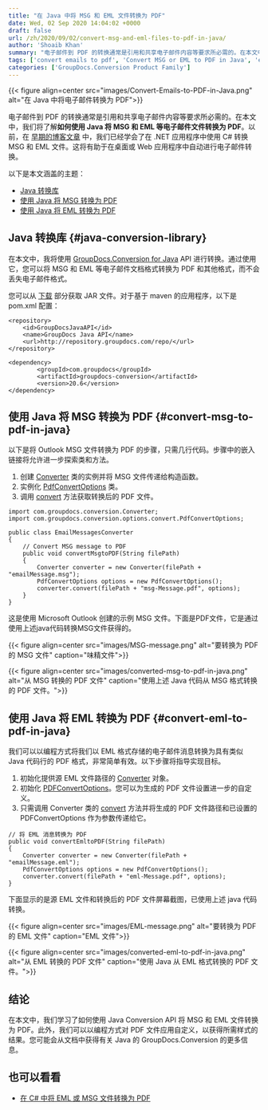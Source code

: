 ```yaml
---
title: "在 Java 中将 MSG 和 EML 文件转换为 PDF"
date: Wed, 02 Sep 2020 14:04:02 +0000
draft: false
url: /zh/2020/09/02/convert-msg-and-eml-files-to-pdf-in-java/
author: 'Shoaib Khan'
summary: "电子邮件到 PDF 的转换通常是引用和共享电子邮件内容等要求所必需的。在本文中，我们将了解**如何使用 Java 将 MSG 和 EML 等电子邮件文件转换为 PDF **。以前，在 [早期的博客文章][1] 中，我们已经学会了在 .NET 应用程序中使用 C# 转换 MSG 和 EML 文件。这将有助于在桌面或 Web 应用程序中自动进行电子邮件转换。"
tags: ['convert emails to pdf', 'Convert MSG or EML to PDF in Java', 'eml to pdf in java', 'MSG to PDF in Java']
categories: ['GroupDocs.Conversion Product Family']
---
```




{{< figure align=center src="images/Convert-Emails-to-PDF-in-Java.png" alt="在 Java 中将电子邮件转换为 PDF">}}


电子邮件到 PDF 的转换通常是引用和共享电子邮件内容等要求所必需的。在本文中，我们将了解**如何使用 Java 将 MSG 和 EML 等电子邮件文件转换为 PDF**。以前，在 [早期的博客文章][2] 中，我们已经学会了在 .NET 应用程序中使用 C# 转换 MSG 和 EML 文件。这将有助于在桌面或 Web 应用程序中自动进行电子邮件转换。

以下是本文涵盖的主题：

* [Java 转换库][3]
* [使用 Java 将 MSG 转换为 PDF][4]
* [使用 Java 将 EML 转换为 PDF][5]

## Java 转换库 {#java-conversion-library}

在本文中，我将使用 [GroupDocs.Conversion for Java][6] API 进行转换。通过使用它，您可以将 MSG 和 EML 等电子邮件文档格式转换为 PDF 和其他格式，而不会丢失电子邮件格式。

您可以从 [下载][7] 部分获取 JAR 文件。对于基于 maven 的应用程序，以下是 pom.xml 配置：

```
<repository>
	<id>GroupDocsJavaAPI</id>
	<name>GroupDocs Java API</name>
	<url>http://repository.groupdocs.com/repo/</url>
</repository>
```
```
<dependency>
        <groupId>com.groupdocs</groupId>
        <artifactId>groupdocs-conversion</artifactId>
        <version>20.6</version> 
</dependency>
```

## 使用 Java 将 MSG 转换为 PDF {#convert-msg-to-pdf-in-java}

以下是将 Outlook MSG 文件转换为 PDF 的步骤，只需几行代码。步骤中的嵌入链接将允许进一步探索类和方法。

1. 创建 [Converter][8] 类的实例并将 MSG 文件传递给构造函数。
2. 实例化 [PdfConvertOptions][9] 类。
3. 调用 [convert][10] 方法获取转换后的 PDF 文件。

```
import com.groupdocs.conversion.Converter;
import com.groupdocs.conversion.options.convert.PdfConvertOptions;

public class EmailMessagesConverter 
{
	// Convert MSG message to PDF
	public void convertMsgtoPDF(String filePath) 
	{
		Converter converter = new Converter(filePath + "emailMessage.msg");
		PdfConvertOptions options = new PdfConvertOptions();
		converter.convert(filePath + "msg-Message.pdf", options);
	}
}
```

这是使用 Microsoft Outlook 创建的示例 MSG 文件。下面是PDF文件，它是通过使用上述java代码转换MSG文件获得的。



{{< figure align=center src="images/MSG-message.png" alt="要转换为 PDF 的 MSG 文件" caption="味精文件">}}




{{< figure align=center src="images/converted-msg-to-pdf-in-java.png" alt="从 MSG 转换的 PDF 文件" caption="使用上述 Java 代码从 MSG 格式转换的 PDF 文件。">}}


## 使用 Java 将 EML 转换为 PDF {#convert-eml-to-pdf-in-java}

我们可以以编程方式将我们以 EML 格式存储的电子邮件消息转换为具有类似 Java 代码行的 PDF 格式，非常简单有效。以下步骤将指导实现目标。

1. 初始化提供源 EML 文件路径的 [Converter][11] 对象。
2. 初始化 [PDFConvertOptions][12]。您可以为生成的 PDF 文件设置进一步的自定义。
3. 只需调用 Converter 类的 [convert][13] 方法并将生成的 PDF 文件路径和已设置的 PDFConvertOptions 作为参数传递给它。

```
// 将 EML 消息转换为 PDF
public void convertEmltoPDF(String filePath) 
{
	Converter converter = new Converter(filePath + "emailMessage.eml");
	PdfConvertOptions options = new PdfConvertOptions();
	converter.convert(filePath + "eml-Message.pdf", options);
}
```

下面显示的是源 EML 文件和转换后的 PDF 文件屏幕截图，已使用上述 java 代码转换。



{{< figure align=center src="images/EML-message.png" alt="要转换为 PDF 的 EML 文件" caption="EML 文件">}}




{{< figure align=center src="images/converted-eml-to-pdf-in-java.png" alt="从 EML 转换的 PDF 文件" caption="使用 Java 从 EML 格式转换的 PDF 文件。">}}


## 结论

在本文中，我们学习了如何使用 Java Conversion API 将 MSG 和 EML 文件转换为 PDF。此外，我们可以以编程方式对 PDF 文件应用自定义，以获得所需样式的结果。您可能会从文档中获得有关 Java 的 GroupDocs.Conversion 的更多信息。

## 也可以看看

* [在 C# 中将 EML 或 MSG 文件转换为 PDF][14]







[1]: https://blog.groupdocs.com/2019/12/06/convert-eml-or-msg-file-to-pdf-in-csharp/
[2]: https://blog.groupdocs.com/2019/12/06/convert-eml-or-msg-file-to-pdf-in-csharp/
[3]: https://blog.groupdocs.com/2020/09/02/convert-msg-and-eml-files-to-pdf-in-java/#java-conversion-library
[4]: https://blog.groupdocs.com/2020/09/02/convert-msg-and-eml-files-to-pdf-in-java/#convert-msg-to-pdf-in-java
[5]: https://blog.groupdocs.com/2020/09/02/convert-msg-and-eml-files-to-pdf-in-java/#convert-eml-to-pdf-in-java
[6]: https://products.groupdocs.com/conversion/java
[7]: https://downloads.groupdocs.com/conversion/java
[8]: https://apireference.groupdocs.com/java/conversion/com.groupdocs.conversion/Converter
[9]: https://apireference.groupdocs.com/java/conversion/com.groupdocs.conversion.options.convert/PdfConvertOptions
[10]: https://apireference.groupdocs.com/java/conversion/com.groupdocs.conversion/Converter#convert(java.lang.String,%20com.groupdocs.conversion.options.convert.ConvertOptions)
[11]: https://apireference.groupdocs.com/java/conversion/com.groupdocs.conversion/Converter
[12]: https://apireference.groupdocs.com/java/conversion/com.groupdocs.conversion.options.convert/PdfConvertOptions
[13]: https://apireference.groupdocs.com/java/conversion/com.groupdocs.conversion/Converter#convert(java.lang.String,%20com.groupdocs.conversion.options.convert.ConvertOptions)
[14]: https://blog.groupdocs.com/2019/12/06/convert-eml-or-msg-file-to-pdf-in-csharp/


